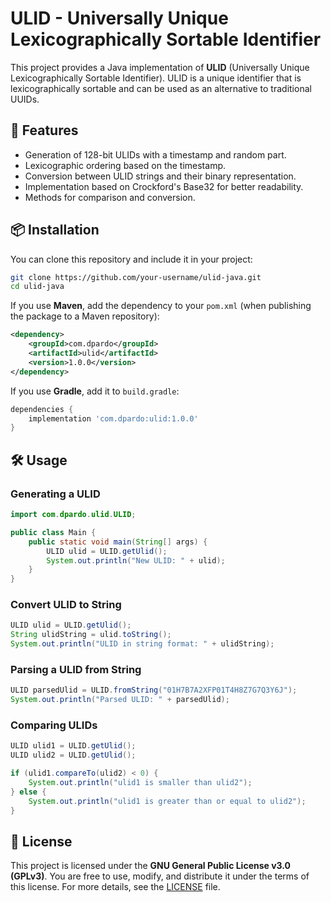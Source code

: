 # ULID - Universally Unique Lexicographically Sortable Identifier

This project provides a Java implementation of **ULID** (Universally Unique Lexicographically Sortable Identifier). ULID is a unique identifier that is lexicographically sortable and can be used as an alternative to traditional UUIDs.

## 🚀 Features

- Generation of 128-bit ULIDs with a timestamp and random part.
- Lexicographic ordering based on the timestamp.
- Conversion between ULID strings and their binary representation.
- Implementation based on Crockford's Base32 for better readability.
- Methods for comparison and conversion.

## 📦 Installation

You can clone this repository and include it in your project:

```sh
git clone https://github.com/your-username/ulid-java.git
cd ulid-java
```

If you use **Maven**, add the dependency to your `pom.xml` (when publishing the package to a Maven repository):

```xml
<dependency>
    <groupId>com.dpardo</groupId>
    <artifactId>ulid</artifactId>
    <version>1.0.0</version>
</dependency>
```

If you use **Gradle**, add it to `build.gradle`:

```gradle
dependencies {
    implementation 'com.dpardo:ulid:1.0.0'
}
```

## 🛠 Usage

### Generating a ULID

```java
import com.dpardo.ulid.ULID;

public class Main {
    public static void main(String[] args) {
        ULID ulid = ULID.getUlid();
        System.out.println("New ULID: " + ulid);
    }
}
```

### Convert ULID to String

```java
ULID ulid = ULID.getUlid();
String ulidString = ulid.toString();
System.out.println("ULID in string format: " + ulidString);
```

### Parsing a ULID from String

```java
ULID parsedUlid = ULID.fromString("01H7B7A2XFP01T4H8Z7G7Q3Y6J");
System.out.println("Parsed ULID: " + parsedUlid);
```

### Comparing ULIDs

```java
ULID ulid1 = ULID.getUlid();
ULID ulid2 = ULID.getUlid();

if (ulid1.compareTo(ulid2) < 0) {
    System.out.println("ulid1 is smaller than ulid2");
} else {
    System.out.println("ulid1 is greater than or equal to ulid2");
}
```

## 📜 License

This project is licensed under the **GNU General Public License v3.0 (GPLv3)**. You are free to use, modify, and distribute it under the terms of this license. For more details, see the [LICENSE](LICENSE) file.

